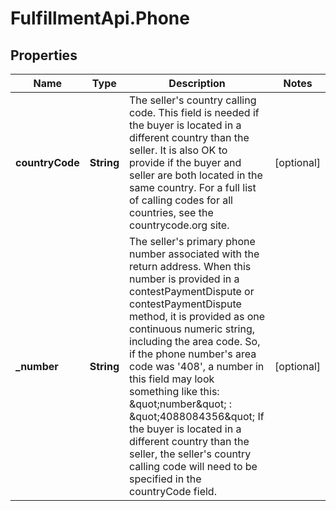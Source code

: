 # FulfillmentApi.Phone

## Properties
Name | Type | Description | Notes
------------ | ------------- | ------------- | -------------
**countryCode** | **String** | The seller&#x27;s country calling code. This field is needed if the buyer is located in a different country than the seller. It is also OK to provide if the buyer and seller are both located in the same country. For a full list of calling codes for all countries, see the countrycode.org site. | [optional] 
**_number** | **String** | The seller&#x27;s primary phone number associated with the return address. When this number is provided in a contestPaymentDispute or contestPaymentDispute method, it is provided as one continuous numeric string, including the area code. So, if the phone number&#x27;s area code was &#x27;408&#x27;, a number in this field may look something like this: &amp;quot;number&amp;quot; : &amp;quot;4088084356&amp;quot; If the buyer is located in a different country than the seller, the seller&#x27;s country calling code will need to be specified in the countryCode field. | [optional] 
